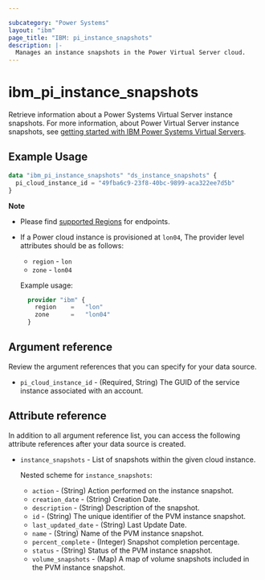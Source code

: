 ```yaml
---

subcategory: "Power Systems"
layout: "ibm"
page_title: "IBM: pi_instance_snapshots"
description: |-
  Manages an instance snapshots in the Power Virtual Server cloud.
---
```


# ibm_pi_instance_snapshots
Retrieve information about a Power Systems Virtual Server instance snapshots. For more information, about Power Virtual Server instance snapshots, see [getting started with IBM Power Systems Virtual Servers](https://cloud.ibm.com/docs/power-iaas?topic=power-iaas-getting-started).

## Example Usage

```terraform
data "ibm_pi_instance_snapshots" "ds_instance_snapshots" {
  pi_cloud_instance_id = "49fba6c9-23f8-40bc-9899-aca322ee7d5b"
}
```

**Note**
* Please find [supported Regions](https://cloud.ibm.com/apidocs/power-cloud#endpoint) for endpoints.
* If a Power cloud instance is provisioned at `lon04`, The provider level attributes should be as follows:
  * `region` - `lon`
  * `zone` - `lon04`

  Example usage:
  
  ```terraform
    provider "ibm" {
      region    =   "lon"
      zone      =   "lon04"
    }
  ```

## Argument reference
Review the argument references that you can specify for your data source. 

- `pi_cloud_instance_id` - (Required, String) The GUID of the service instance associated with an account.

## Attribute reference
In addition to all argument reference list, you can access the following attribute references after your data source is created. 

- `instance_snapshots` - List of snapshots within the given cloud instance.
  
  Nested scheme for `instance_snapshots`:
  - `action` - (String) Action performed on the instance snapshot.
  - `creation_date` - (String) Creation Date.
  - `description` - (String) Description of the snapshot.
  - `id` - (String) The unique identifier of the PVM instance snapshot.
  - `last_updated_date` - (String) Last Update Date.
  - `name` - (String) Name of the PVM instance snapshot.
  - `percent_complete` - (Integer) Snapshot completion percentage.
  - `status` - (String) Status of the PVM instance snapshot.
  - `volume_snapshots` - (Map) A map of volume snapshots included in the PVM instance snapshot.